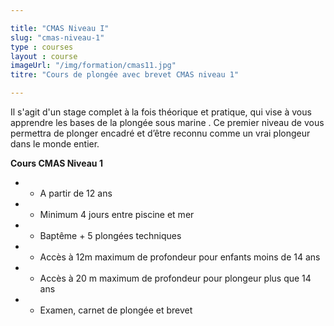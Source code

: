 ```yaml
---

title: "CMAS Niveau I"
slug: "cmas-niveau-1"
type : courses
layout : course
imageUrl: "/img/formation/cmas11.jpg"
titre: "Cours de plongée avec brevet CMAS niveau 1"

---
```


Il s'agit d'un stage complet à la fois théorique et pratique, qui vise à vous apprendre les bases de la plongée sous marine . Ce premier niveau de vous permettra de plonger encadré et d’être reconnu comme un vrai plongeur dans le monde entier.

**Cours CMAS Niveau 1**

- - A partir de 12 ans 
- - Minimum 4 jours entre piscine et mer
- - Baptême + 5 plongées techniques
- - Accès à 12m maximum de profondeur pour enfants moins de 14 ans
- - Accès à 20 m maximum de profondeur pour plongeur plus que 14 ans
- - Examen, carnet de plongée et brevet

